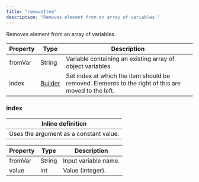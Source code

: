 ```yaml
---
title: "removeItem"
description: "Removes element from an array of variables."
---
```

Removes element from an array of variables.

| Property | Type | Description |
| ------- | ------- | -------- |
| fromVar | String | Variable containing an existing array of object variables. |
| index | [Builder](#index) | Set index at which the item should be removed. Elements to the right of this are moved to the left. |

### index


| Inline definition |
| -------- |
| Uses the argument as a constant value. |

| Property | Type | Description |
| ------- | ------- | ------- |
| fromVar | String | Input variable name. |
| value | int | Value (integer). |

